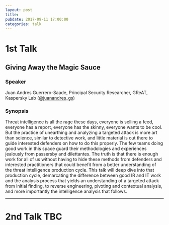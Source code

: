```yaml
---
layout: post
title:
pubdate: 2017-09-11 17:00:00
categories: talk
---
```


# 1st Talk

## Giving Away the Magic Sauce

### Speaker

Juan Andres Guerrero-Saade, Principal Security Researcher, GReAT, Kaspersky Lab ([@juanandres_gs](https://twitter.com/juanandres_gs))

### Synopsis

Threat intelligence is all the rage these days, everyone is selling a feed, everyone has a report, everyone has the skinny, everyone wants to be cool. But the practice of unearthing and analyzing a targeted attack is more art than science, similar to detective work, and little material is out there to guide interested defenders on how to do this properly. The few teams doing good work in this space guard their methodologies and experiences jealously from passersby and dilettantes. The truth is that there is enough work for all of us without having to hide these methods from defenders and interested practitioners that could benefit from a better understanding of the threat intelligence production cycle. This talk will deep dive into that production cycle, demarcating the difference between good IR and IT work and the analysis process that yields an understanding of a targeted attack from initial finding, to reverse engineering, pivoting and contextual analysis, and more importantly the intelligence analysis that follows.

<hr>

# 2nd Talk TBC


